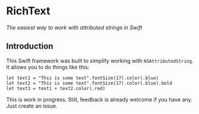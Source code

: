 # RichText
*The easiest way to work with attributed strings in Swift*

## Introduction
This Swift framework was built to simplify working with `NSAttributedString`. It allows you to do things like this:

    let text1 = "This is some text".fontSize(17).color(.blue)
    let text2 = "This is some text".fontSize(17).color(.blue).bold
    let text3 = text1 + text2.color(.red)

This is work in progress. Still, feedback is already welcome if you have any. Just create an issue.
